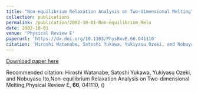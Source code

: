 ```yaml
---
title: "Non-equilibrium Relaxation Analysis on Two-dimensional Melting"
collection: publications
permalink: /publication/2002-10-01-Non-equilibrium_Rela
date: 2002-10-01
venue: 'Physical Review E'
paperurl: 'https://dx.doi.org/10.1103/PhysRevE.66.041110'
citation: 'Hiroshi Watanabe, Satoshi Yukawa, Yukiyasu Ozeki, and Nobuyasu Ito,Non-equilibrium Relaxation Analysis on Two-dimensional Melting,Physical Review E, <b>66</b>, 041110, ()'
---
```


<a href='https://dx.doi.org/10.1103/PhysRevE.66.041110'>Download paper here</a>

Recommended citation: Hiroshi Watanabe, Satoshi Yukawa, Yukiyasu Ozeki, and Nobuyasu Ito,Non-equilibrium Relaxation Analysis on Two-dimensional Melting,Physical Review E, <b>66</b>, 041110, ()